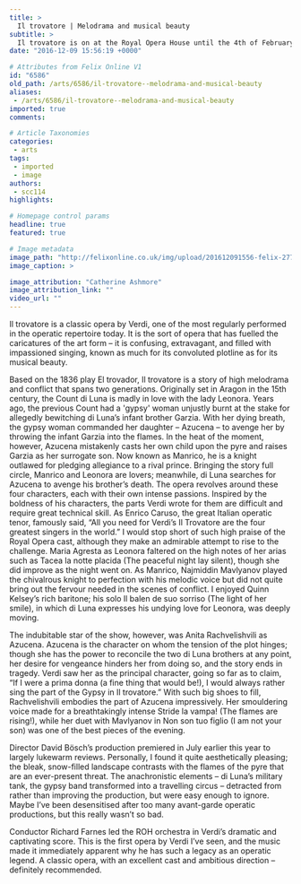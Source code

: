 ```yaml
---
title: >
  Il trovatore | Melodrama and musical beauty
subtitle: >
  Il trovatore is on at the Royal Opera House until the 4th of February 2017
date: "2016-12-09 15:56:19 +0000"

# Attributes from Felix Online V1
id: "6586"
old_path: /arts/6586/il-trovatore--melodrama-and-musical-beauty
aliases:
 - /arts/6586/il-trovatore--melodrama-and-musical-beauty
imported: true
comments:

# Article Taxonomies
categories:
 - arts
tags:
 - imported
 - image
authors:
 - scc114
highlights:

# Homepage control params
headline: true
featured: true

# Image metadata
image_path: "http://felixonline.co.uk/img/upload/201612091556-felix-2777ashm_042 NAJMIDDIN MAVLYANOV AS MANRICO, MARIA AGRESTA AS LEONORA (C) ROH. PHOTOGRAPHER CATHERINE ASHMORE.jpg"
image_caption: >

image_attribution: "Catherine Ashmore"
image_attribution_link: ""
video_url: ""
---
```


Il trovatore is a classic opera by Verdi, one of the most regularly performed in the operatic repertoire today. It is the sort of opera that has fuelled the caricatures of the art form – it is confusing, extravagant, and filled with impassioned singing, known as much for its convoluted plotline as for its musical beauty.

Based on the 1836 play El trovador, Il trovatore is a story of high melodrama and conflict that spans two generations. Originally set in Aragon in the 15th century, the Count di Luna is madly in love with the lady Leonora. Years ago, the previous Count had a 'gypsy' woman unjustly burnt at the stake for allegedly bewitching di Luna’s infant brother Garzia. With her dying breath, the gypsy woman commanded her daughter – Azucena – to avenge her by throwing the infant Garzia into the flames. In the heat of the moment, however, Azucena mistakenly casts her own child upon the pyre and raises Garzia as her surrogate son. Now known as Manrico, he is a knight outlawed for pledging allegiance to a rival prince. Bringing the story full circle, Manrico and Leonora are lovers; meanwhile, di Luna searches for Azucena to avenge his brother’s death.
The opera revolves around these four characters, each with their own intense passions. Inspired by the boldness of his characters, the parts Verdi wrote for them are difficult and require great technical skill. As Enrico Caruso, the great Italian operatic tenor, famously said, “All you need for Verdi’s Il Trovatore are the four greatest singers in the world.” I would stop short of such high praise of the Royal Opera cast, although they make an admirable attempt to rise to the challenge. Maria Agresta as Leonora faltered on the high notes of her arias such as Tacea la notte placida (The peaceful night lay silent), though she did improve as the night went on. As Manrico, Najmiddin Mavlyanov played the chivalrous knight to perfection with his melodic voice but did not quite bring out the fervour needed in the scenes of conflict. I enjoyed Quinn Kelsey’s rich baritone; his solo Il balen de suo sorriso (The light of her smile), in which di Luna expresses his undying love for Leonora, was deeply moving.

The indubitable star of the show, however, was Anita Rachvelishvili as Azucena. Azucena is the character on whom the tension of the plot hinges; though she has the power to reconcile the two di Luna brothers at any point, her desire for vengeance hinders her from doing so, and the story ends in tragedy. Verdi saw her as the principal character, going so far as to claim, “If I were a prima donna (a fine thing that would be!), I would always rather sing the part of the Gypsy in Il trovatore.” With such big shoes to fill, Rachvelishvili embodies the part of Azucena impressively. Her smouldering voice made for a breathtakingly intense Stride la vampa! (The flames are rising!), while her duet with Mavlyanov in Non son tuo figlio (I am not your son) was one of the best pieces of the evening.

Director David Bösch’s production premiered in July earlier this year to largely lukewarm reviews. Personally, I found it quite aesthetically pleasing; the bleak, snow-filled landscape contrasts with the flames of the pyre that are an ever-present threat. The anachronistic elements – di Luna’s military tank, the gypsy band transformed into a travelling circus – detracted from rather than improving the production, but were easy enough to ignore. Maybe I’ve been desensitised after too many avant-garde operatic productions, but this really wasn’t so bad.

Conductor Richard Farnes led the ROH orchestra in Verdi’s dramatic and captivating score. This is the first opera by Verdi I’ve seen, and the music made it immediately apparent why he has such a legacy as an operatic legend. A classic opera, with an excellent cast and ambitious direction – definitely recommended.
